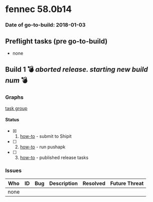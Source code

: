 # fennec 58.0b14

### Date of go-to-build: 2018-01-03

## Preflight tasks (pre go-to-build)
- none

## Build 1  :bomb: _aborted release. starting new build num_ :bomb: 

### Graphs
[task group](https://tools.taskcluster.net/push-inspector/#/HzC4OOmETcaE4Kc6eonb3A)


#### Status
- [x] 1.  [how-to](https://wiki.mozilla.org/Release:Release_Automation_on_Mercurial:Starting_a_Release#Submit_to_Ship_It)  - submit to Shipit
- [ ] 2.  [how-to](https://github.com/mozilla/releasewarrior/blob/master/how-tos/fennec-temp-relpro.md#run-pushapk-manually)  - run pushapk
- [ ] 3.  [how-to](https://wiki.mozilla.org/Release:Release_Automation_on_Mercurial:Updates_through_Shipping#Post-release_tasks)  - published release tasks

### Issues
| Who                 | ID               | Bug                                                                 | Description                | Resolved                | Future Threat                |
| ------------------- | ---------------- | ------------------------------------------------------------------- | -------------------------- | ----------------------- | ---------------------------- |
| none | | | | | |

